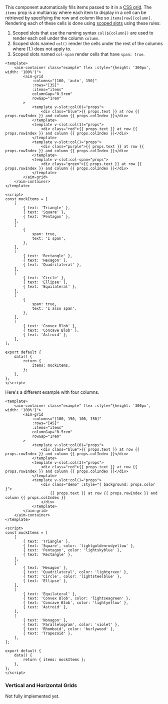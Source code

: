 This component automatically fills items passed to it in a [CSS grid](https://css-tricks.com/snippets/css/complete-guide-grid/). The `items` prop is a multiarray where each item to display in a cell can be retrieved by specifying the row and column like so `items[row][column]`. Rendering each of these cells is done using [scoped slots](https://vuejs.org/v2/guide/components-slots.html#Scoped-Slots) using these rules:

1. Scoped slots that use the naming syntax `col(${column})` are used to render each cell under the column `column`.
2. Scoped slots named `col()` render the cells under the rest of the columns where (1.) does not apply to.
3. Scoped slots named `col-span` render cells that have `span: true`.

```
<template>
    <aim-container class="example" flex :style="{height: '300px', width: '100%'}">
        <aim-grid
            :columns="[100, 'auto', 150]"
            :rows="[35]"
            :items="items"
            columnGap="0.5rem"
            rowGap="1rem"
        >
            <template v-slot:col(0)="props">
                <div class="blue">{{ props.text }} at row {{ props.rowIndex }} and column {{ props.colIndex }}</div>
            </template>
            <template v-slot:col(1)="props">
                <div class="red">{{ props.text }} at row {{ props.rowIndex }} and column {{ props.colIndex }}</div>
            </template>
            <template v-slot:col()="props">
                <div class="purple">{{ props.text }} at row {{ props.rowIndex }} and column {{ props.colIndex }}</div>
            </template>
            <template v-slot:col-span="props">
                <div class="green">{{ props.text }} at row {{ props.rowIndex }} and column {{ props.colIndex }}</div>
            </template>
        </aim-grid>
    </aim-container>
</template>

<script>
const mockItems = [
    [
        { text: 'Triangle' },
        { text: 'Square' },
        { text: 'Pentagon' },
    ],
    [
        {
            span: true,
            text: 'I span',
        },
    ],
    [
        { text: 'Rectangle' },
        { text: 'Hexagon' },
        { text: 'Quadrilateral' },
    ],
    [
        { text: 'Circle' },
        { text: 'Ellipse' },
        { text: 'Equilateral' },
    ],
    [
        {
            span: true,
            text: 'I also span',
        },
    ],
    [
        { text: 'Convex Blob' },
        { text: 'Concave Blob' },
        { text: 'Astroid' },
    ],
];

export default {
    data() {
        return {
            items: mockItems,
        };
    },
};
</script>
```

Here's a different example with four columns.

```
<template>
    <aim-container class="example" flex :style="{height: '300px', width: '100%'}">
        <aim-grid
            :columns="[100, 150, 100, 150]"
            :rows="[45]"
            :items="items"
            columnGap="0.5rem"
            rowGap="1rem"
        >
            <template v-slot:col(0)="props">
                <div class="blue">{{ props.text }} at row {{ props.rowIndex }} and column {{ props.colIndex }}</div>
            </template>
            <template v-slot:col(3)="props">
                <div class="red">{{ props.text }} at row {{ props.rowIndex }} and column {{ props.colIndex }}</div>
            </template>
            <template v-slot:col()="props">
                <div class="demo" :style="{ background: props.color }">
                    {{ props.text }} at row {{ props.rowIndex }} and column {{ props.colIndex }}
                </div>
            </template>
        </aim-grid>
    </aim-container>
</template>

<script>
const mockItems = [
    [
        { text: 'Triangle' },
        { text: 'Square', color: 'lightgoldenrodyellow' },
        { text: 'Pentagon', color: 'lightskyblue' },
        { text: 'Rectangle' },
    ],
    [
        { text: 'Hexagon' },
        { text: 'Quadrilateral', color: 'lightgreen' },
        { text: 'Circle', color: 'lightsteelblue' },
        { text: 'Ellipse' },
    ],
    [
        { text: 'Equilateral' },
        { text: 'Convex Blob', color: 'lightseagreen' },
        { text: 'Concave Blob', color: 'lightyellow' },
        { text: 'Astroid' },
    ],
    [
        { text: 'Nonagon' },
        { text: 'Parallelogram', color: 'violet' },
        { text: 'Rhomboid', color: 'burlywood' },
        { text: 'Trapezoid' },
    ],
];

export default {
    data() {
        return { items: mockItems };
    },
};
</script>
```

### Vertical and Horizontal Grids

Not fully implemented yet.
